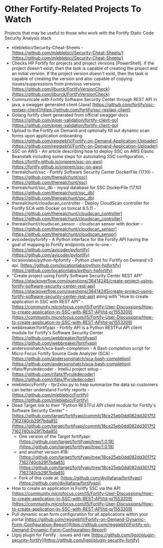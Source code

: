 # Other Fortify-Related Projects To Watch  

Projects that may be useful to those who work with the Fortify Static Code Security Analysis stack  

* mleblebici/Security-Cheat-Sheets - [https://github.com/mleblebici/Security-Cheat-Sheets/](https://github.com/mleblebici/Security-Cheat-Sheets/)  
* Checks HP Fortify for projects and project versions [PowerShell]. If the project doesn't exist, then the task is capable of creating the project and an initial version. If the project version doesn't exist, then the task is capable of creating the version and also capable of copying issues/suppressions from previous versions. [https://github.com/jlburck/FortifyVersionCheck](https://github.com/jlburck/FortifyVersionCheck)  
* Communicate with Fortify Software Security Center through REST API in java, a swagger generated client [Java] [https://github.com/fortify/ssc-restapi-client](https://github.com/fortify/ssc-restapi-client)  
* Golang fortify client generated from official swagger docs [https://github.com/piper-validation/fortify-client-go](https://github.com/piper-validation/fortify-client-go)  
* Upload to the Fortify on Demand and optionally fill out dynamic scan forms upon application onboarding [https://github.com/reggiebIV/Fortify-on-Demand-Application-Uploader](https://github.com/reggiebIV/Fortify-on-Demand-Application-Uploader)  
* SSC on AWS - An article describing how to deploy SSC on AWS Elastic Beanstalk including some steps for automating SSC configuration. - [https://fortify.github.io/onprem/ssc-on-aws](https://fortify.github.io/onprem/ssc-on-aws)  
* therealchunt/ssc - Fortify Software Security Center DockerFile (17.10) - [https://github.com/therealchunt/ssc](https://github.com/therealchunt/ssc)  
* therealchunt/ssc_db - mysql database for SSC DockerFile (17.10) [https://github.com/therealchunt/ssc_db](https://github.com/therealchunt/ssc_db)  
* therealchunt/cloudscan_controller - Deploy CloudScan controller for Fortify SCA with Docker on tomcat 8.5.11 - [https://github.com/therealchunt/cloudscan_controller](https://github.com/therealchunt/cloudscan_controller)  
* therealchunt/cloudscan_sensor - cloudscan sensor with docker <not done> - [https://github.com/therealchunt/cloudscan_sensor](https://github.com/therealchunt/cloudscan_sensor)  
* avicoder/pyfortify - A Python interface for the Fortify API having the goal of mapping to Fortify endpoints one-to-one - [https://github.com/avicoder/pyfortify](https://github.com/avicoder/pyfortify)  
* locationlabs/python-hpfortify - Python client for Fortify on Demand v3 api.  [https://github.com/locationlabs/python-hpfortify](https://github.com/locationlabs/python-hpfortify)  
* "Create project using Fortify Software Security Center REST API" [https://stackoverflow.com/questions/36414245/create-project-using-fortify-software-security-center-rest-api](https://stackoverflow.com/questions/36414245/create-project-using-fortify-software-security-center-rest-api) along with "How to create application in SSC with REST API" - [https://community.microfocus.com/t5/Fortify-User-Discussions/How-to-create-application-in-SSC-with-REST-API/td-p/1553209](https://community.microfocus.com/t5/Fortify-User-Discussions/How-to-create-application-in-SSC-with-REST-API/td-p/1553209)  
* webbreaker/fortifyapi - Fortify API is a Python RESTFul API client module for Fortify's Software Security Center [https://github.com/webbreaker/fortifyapi](https://github.com/webbreaker/fortifyapi)  
* andersonshatch/sca-bash-completion - A Bash completion script for Micro Focus Fortify Source Code Analyzer (SCA) - [https://github.com/andersonshatch/sca-bash-completion](https://github.com/andersonshatch/sca-bash-completion)  
* rifatx/ffyruledecoder - IntelliJ project setup - [https://github.com/rifatx/ffyruledecoder](https://github.com/rifatx/ffyruledecoder)  
* mleblebici/Fortify - fpr2xlsx.py to help summarize the data so customers can better understand Fortify reports - [https://github.com/mleblebici/Fortify](https://github.com/mleblebici/Fortify)  
* Dead Target link to their "Python RESTFul API client module for Fortify's Software Security Center" - [https://github.com/target/fortifyapi/commit/18ce25eb0dd082dd3017f27162740cb29f7bda85](https://github.com/target/fortifyapi/commit/18ce25eb0dd082dd3017f27162740cb29f7bda85)  
  * One version of the Target fortifyapi: [https://github.com/target/fortifyapi/tree/1.0.19](https://github.com/target/fortifyapi/tree/1.0.19)  
  * and another version #18: [https://github.com/target/fortifyapi/tree/18ce25eb0dd082dd3017f27162740cb29f7bda85](https://github.com/target/fortifyapi/tree/18ce25eb0dd082dd3017f27162740cb29f7bda85)  
  * Fork of this code at: [https://github.com/djvillafana/fortifyapi](https://github.com/djvillafana/fortifyapi)  
* How to create an application in Foritfy SSC via the API [https://community.microfocus.com/t5/Fortify-User-Discussions/How-to-create-application-in-SSC-with-REST-API/td-p/1553209](https://community.microfocus.com/t5/Fortify-User-Discussions/How-to-create-application-in-SSC-with-REST-API/td-p/1553209)  
* Pull dynamic scan form configuration for all applications within your portal [https://github.com/reggiebIV/Fortify-on-Demand-Dynamic-Form-Configuration-Report](https://github.com/reggiebIV/Fortify-on-Demand-Dynamic-Form-Configuration-Report)  
* Ligoj plugin for Fortify : issues and rate [https://github.com/ligoj/plugin-security-fortify](https://github.com/ligoj/plugin-security-fortify)  
 
